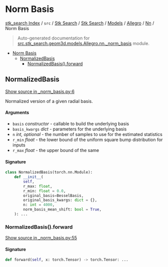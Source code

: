 # Norm Basis

[stk_search Index](../../../../../../README.md#stk_search-index) / `src` / [Stk Search](../../../../index.md#stk-search) / [Stk Search](../../../../index.md#stk-search) / [Models](../../index.md#models) / [Allegro](../index.md#allegro) / [Nn](./index.md#nn) / Norm Basis

> Auto-generated documentation for [src.stk_search.geom3d.models.Allegro.nn._norm_basis](https://github.com/mohammedazzouzi15/STK_search/blob/main/src/stk_search/geom3d/models/Allegro/nn/_norm_basis.py) module.

- [Norm Basis](#norm-basis)
  - [NormalizedBasis](#normalizedbasis)
    - [NormalizedBasis().forward](#normalizedbasis()forward)

## NormalizedBasis

[Show source in _norm_basis.py:6](https://github.com/mohammedazzouzi15/STK_search/blob/main/src/stk_search/geom3d/models/Allegro/nn/_norm_basis.py#L6)

Normalized version of a given radial basis.

#### Arguments

- `basis` *constructor* - callable to build the underlying basis
- `basis_kwargs` *dict* - parameters for the underlying basis
- `n` *int, optional* - the number of samples to use for the estimated statistics
- `r_min` *float* - the lower bound of the uniform square bump distribution for inputs
- `r_max` *float* - the upper bound of the same

#### Signature

```python
class NormalizedBasis(torch.nn.Module):
    def __init__(
        self,
        r_max: float,
        r_min: float = 0.0,
        original_basis=BesselBasis,
        original_basis_kwargs: dict = {},
        n: int = 4000,
        norm_basis_mean_shift: bool = True,
    ): ...
```

### NormalizedBasis().forward

[Show source in _norm_basis.py:55](https://github.com/mohammedazzouzi15/STK_search/blob/main/src/stk_search/geom3d/models/Allegro/nn/_norm_basis.py#L55)

#### Signature

```python
def forward(self, x: torch.Tensor) -> torch.Tensor: ...
```